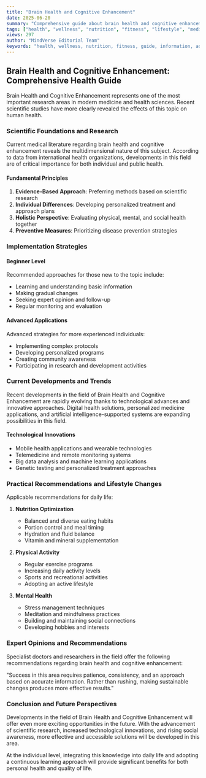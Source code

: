 ```yaml
---
title: "Brain Health and Cognitive Enhancement"
date: 2025-06-20
summary: "Comprehensive guide about brain health and cognitive enhancement with expert insights and detailed information."
tags: ["health", "wellness", "nutrition", "fitness", "lifestyle", "medicine"]
views: 297
author: "MindVerse Editorial Team"
keywords: "health, wellness, nutrition, fitness, guide, information, advice"
---
```


## Brain Health and Cognitive Enhancement: Comprehensive Health Guide

Brain Health and Cognitive Enhancement represents one of the most important research areas in modern medicine and health sciences. Recent scientific studies have more clearly revealed the effects of this topic on human health.

### Scientific Foundations and Research

Current medical literature regarding brain health and cognitive enhancement reveals the multidimensional nature of this subject. According to data from international health organizations, developments in this field are of critical importance for both individual and public health.

#### Fundamental Principles
1. **Evidence-Based Approach**: Preferring methods based on scientific research
2. **Individual Differences**: Developing personalized treatment and approach plans
3. **Holistic Perspective**: Evaluating physical, mental, and social health together
4. **Preventive Measures**: Prioritizing disease prevention strategies

### Implementation Strategies

#### Beginner Level
Recommended approaches for those new to the topic include:
- Learning and understanding basic information
- Making gradual changes
- Seeking expert opinion and follow-up
- Regular monitoring and evaluation

#### Advanced Applications
Advanced strategies for more experienced individuals:
- Implementing complex protocols
- Developing personalized programs
- Creating community awareness
- Participating in research and development activities

### Current Developments and Trends

Recent developments in the field of Brain Health and Cognitive Enhancement are rapidly evolving thanks to technological advances and innovative approaches. Digital health solutions, personalized medicine applications, and artificial intelligence-supported systems are expanding possibilities in this field.

#### Technological Innovations
- Mobile health applications and wearable technologies
- Telemedicine and remote monitoring systems
- Big data analysis and machine learning applications
- Genetic testing and personalized treatment approaches

### Practical Recommendations and Lifestyle Changes

Applicable recommendations for daily life:

1. **Nutrition Optimization**
   - Balanced and diverse eating habits
   - Portion control and meal timing
   - Hydration and fluid balance
   - Vitamin and mineral supplementation

2. **Physical Activity**
   - Regular exercise programs
   - Increasing daily activity levels
   - Sports and recreational activities
   - Adopting an active lifestyle

3. **Mental Health**
   - Stress management techniques
   - Meditation and mindfulness practices
   - Building and maintaining social connections
   - Developing hobbies and interests

### Expert Opinions and Recommendations

Specialist doctors and researchers in the field offer the following recommendations regarding brain health and cognitive enhancement:

"Success in this area requires patience, consistency, and an approach based on accurate information. Rather than rushing, making sustainable changes produces more effective results."

### Conclusion and Future Perspectives

Developments in the field of Brain Health and Cognitive Enhancement will offer even more exciting opportunities in the future. With the advancement of scientific research, increased technological innovations, and rising social awareness, more effective and accessible solutions will be developed in this area.

At the individual level, integrating this knowledge into daily life and adopting a continuous learning approach will provide significant benefits for both personal health and quality of life.
